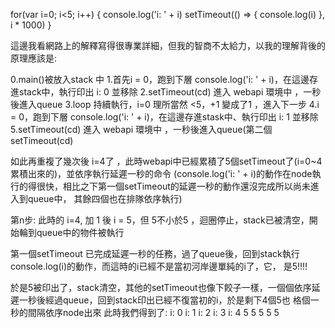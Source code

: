 
for(var i=0; i<5; i++) {
  console.log('i: ' + i)
  setTimeout(() => {
    console.log(i)
  }, i * 1000)
}

這邊我看網路上的解釋寫得很專業詳細，但我的智商不太給力，以我的理解背後的原理應該是:

0.main()被放入stack 中
1.首先i = 0，跑到下層 console.log('i: ' + i)，在這邊存進stack中，執行印出 i: 0 並移除
2.setTimeout(cd) 進入 webapi 環境中 ，一秒後進入queue
3.loop 持續執行，i=0 理所當然 <5，+1 變成了1 ，進入下一步 
4.i = 0，跑到下層 console.log('i: ' + i)，在這邊存進stask中、執行印出 i: 1 並移除
5.setTimeout(cd) 進入 webapi 環境中 ，一秒後進入queue(第二個setTimeout(cd)

如此再重複了幾次後 i=4了 ，此時webapi中已經累積了5個setTimeout了(i=0~4累積出來的)，並依序執行延遲一秒的命令
(console.log('i: ' + i)的動作在node執行的得很快，相比之下第一個setTimeout的延遲一秒的動作還沒完成所以尚未進入到queue中，
其餘四個也在排隊依序執行)

第n步: 此時的 i=4, 加 1 後 i = 5，但 5不小於5 ，迴圈停止，stack已被清空，開始輪到queue中的物件被執行
 

第一個setTimeout 已完成延遲一秒的任務，過了queue後，回到stack執行 console.log(i)的動作，而這時的i已經不是當初河岸邊單純的i了，它，
是5!!!! 

於是5被印出了，stack清空，其他的setTimeout也像下餃子一樣，一個個依序延遲一秒後經過queue，回到stack印出已經不復當初的i，於是剩下4個5也
格個一秒的間隔依序node出來
此時我們得到了:
i: 0
i: 1
i: 2
i: 3
i: 4
5
5
5
5
5


 
